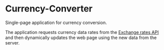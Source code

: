 # Currency-Converter
Single-page application for currency conversion.

The application requests currency data rates from the [Exchange rates API](https://exchangeratesapi.io/ "Exchange rates API Homepage") and then dynamically updates the web page using the new data from the server.
